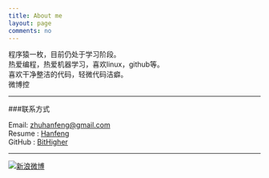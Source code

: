 ```yaml
---
title: About me
layout: page
comments: no
---
```


程序猿一枚，目前仍处于学习阶段。	
热爱编程，热爱机器学习，喜欢linux，github等。		
喜欢干净整洁的代码，轻微代码洁癖。  	
微博控

----

###联系方式        

Email: [zhuhanfeng@gmail.com](mailto:zhuhanfeng@gmail.com)     
Resume : [Hanfeng](http://careers.stackoverflow.com/hanfeng)  
GitHub : [BitHigher](https://github.com/bithigher)        

----

[![新浪微博](http://service.t.sina.com.cn/widget/qmd/1617060065/fd65f3f9/1.png)](http://weibo.com/u/1617060065?s=6uyXnP)
